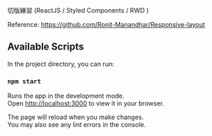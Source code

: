 切版練習 (ReactJS / Styled Components / RWD )

Reference:
https://github.com/Ronit-Manandhar/Responsive-layout

## Available Scripts

In the project directory, you can run:

### `npm start`

Runs the app in the development mode.\
Open [http://localhost:3000](http://localhost:3000) to view it in your browser.

The page will reload when you make changes.\
You may also see any lint errors in the console.